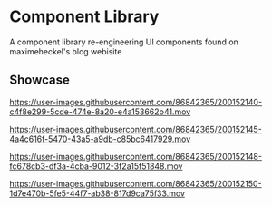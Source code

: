 # Component Library

A component library re-engineering UI components found on maximeheckel's blog webisite

## Showcase

https://user-images.githubusercontent.com/86842365/200152140-c4f8e299-5cde-474e-8a20-e4a153662b41.mov

https://user-images.githubusercontent.com/86842365/200152145-4a4c616f-5470-43a5-a9db-c85bc6417929.mov

https://user-images.githubusercontent.com/86842365/200152148-fc678cb3-df3a-4cba-9012-3f2a15f51848.mov

https://user-images.githubusercontent.com/86842365/200152150-1d7e470b-5fe5-44f7-ab38-817d9ca75f33.mov
